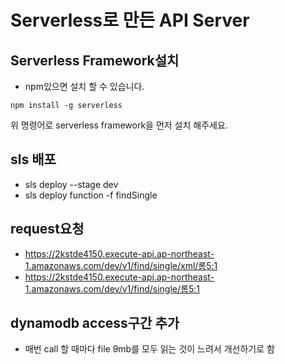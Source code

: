 # Serverless로 만든 API Server

## Serverless Framework설치

- npm있으면 설치 할 수 있습니다.

```
npm install -g serverless
```

위 명령어로 serverless framework을 먼저 설치 해주세요.

## sls 배포
* sls deploy --stage dev
* sls deploy function -f findSingle

## request요청
* https://2kstde4150.execute-api.ap-northeast-1.amazonaws.com/dev/v1/find/single/xml/롬5:1
* https://2kstde4150.execute-api.ap-northeast-1.amazonaws.com/dev/v1/find/single/롬5:1

## dynamodb access구간 추가
* 매번 call 할 때마다 file 9mb를 모두 읽는 것이 느려서 개선하기로 함
